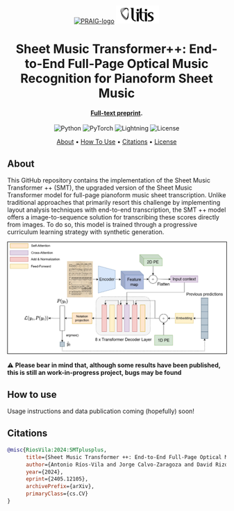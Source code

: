 <p align='center'>
  <a href='https://praig.ua.es/'><img src='https://i.imgur.com/Iu7CvC1.png' alt='PRAIG-logo' width='100'></a>
  <a href='https://www.litislab.fr/'><img src='graphics/Litis_Logo.png' alt='LITIS-logo' width='100'></a>
</p>

<h1 align='center'>Sheet Music Transformer++: End-to-End Full-Page Optical Music Recognition for Pianoform Sheet Music</h1>

<h4 align='center'><a href='https://arxiv.org/abs/2405.12105' target='_blank'>Full-text preprint</a>.</h4>

<p align='center'>
  <img src='https://img.shields.io/badge/python-3.12.0-orange' alt='Python'>
  <img src='https://img.shields.io/badge/PyTorch-%23EE4C2C.svg?style=flat&logo=PyTorch&logoColor=white' alt='PyTorch'>
  <img src='https://img.shields.io/badge/-Lightning-792ee5?logo=pytorchlightning&logoColor=white' alt='Lightning'>
  <img src='https://img.shields.io/static/v1?label=License&message=MIT&color=blue' alt='License'>
</p>

<p align='center'>
  <a href='#about'>About</a> •
  <a href='#how-to-use'>How To Use</a> •
  <a href='#citations'>Citations</a> •
  <a href='#license'>License</a>
</p>

## About

This GitHub repository contains the implementation of the Sheet Music Transformer ++ (SMT), the upgraded version of the Sheet Music Transformer model for full-page pianoform music sheet transcription. Unlike traditional approaches that primarily resort this challenge by implementing layout analysis techniques with end-to-end transcription, the SMT ++ model offers a image-to-sequence solution for transcribing these scores directly from images. To do so, this model is trained through a progressive curriculum learning strategy with synthetic generation.

<p align="center">
  <img src="graphics/smt++.jpeg" alt="content" style="border: 1px solid black; width: 800px;">
</p>

:warning: **Please bear in mind that, although some results have been published, this is still an work-in-progress project, bugs may be found**

## How to use

Usage instructions and data publication coming (hopefully) soon!

## Citations

```bibtex
@misc{RiosVila:2024:SMTplusplus,
      title={Sheet Music Transformer ++: End-to-End Full-Page Optical Music Recognition for Pianoform Sheet Music}, 
      author={Antonio Ríos-Vila and Jorge Calvo-Zaragoza and David Rizo and Thierry Paquet},
      year={2024},
      eprint={2405.12105},
      archivePrefix={arXiv},
      primaryClass={cs.CV}
}
```
